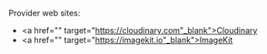 Provider web sites:
 - <a href="" target="https://cloudinary.com"_blank">Cloudinary</a>
 - <a href="" target="https://imagekit.io"_blank">ImageKit</a>

<!--stackedit_data:
eyJoaXN0b3J5IjpbMTQwMTU0NDMyNCwtMTgzNjQzNTIyXX0=
-->